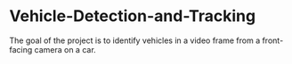 # Vehicle-Detection-and-Tracking
The goal of the project is to identify vehicles in a video frame from a front-facing camera on a car. 
